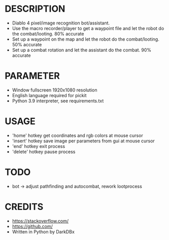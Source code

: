 # DESCRIPTION
- Diablo 4 pixel/image recognition bot/assistant.
- Use the macro recorder/player to get a waypoint file and let the robot do the combat/looting. 80% accurate
- Set up a waypoint on the map and let the robot do the combat/looting. 50% accurate
- Set up a combat rotation and let the assistant do the combat. 90% accurate


# PARAMETER
- Window fullscreen 1920x1080 resolution
- English language required for pickit
- Python 3.9 interpreter, see requirements.txt


# USAGE
- 'home' hotkey get coordinates and rgb colors at mouse cursor
- 'insert' hotkey save image per parameters from gui at mouse cursor
- 'end' hotkey exit process
- 'delete' hotkey pause process


# TODO
- bot -> adjust pathfinding and autocombat, rework lootprocess


# CREDITS
- https://stackoverflow.com/
- https://github.com/
- Written in Python by DarkDBx

